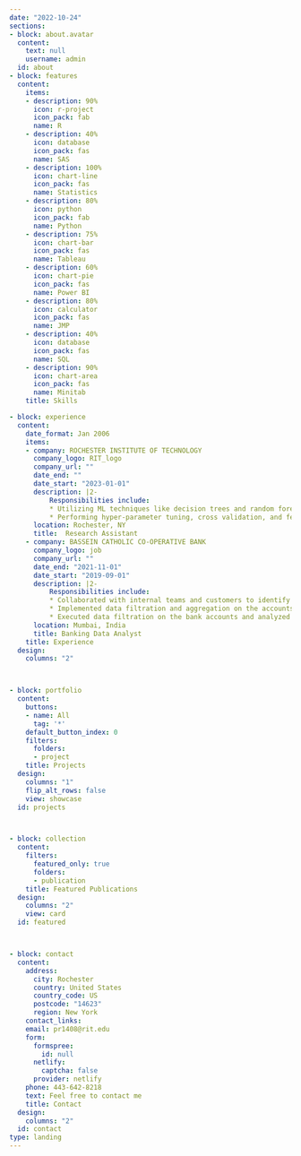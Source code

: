 ```yaml
---
date: "2022-10-24"
sections:
- block: about.avatar
  content:
    text: null
    username: admin
  id: about
- block: features
  content:
    items:
    - description: 90%
      icon: r-project
      icon_pack: fab
      name: R
    - description: 40%
      icon: database
      icon_pack: fas
      name: SAS
    - description: 100%
      icon: chart-line
      icon_pack: fas
      name: Statistics
    - description: 80%
      icon: python
      icon_pack: fab
      name: Python
    - description: 75%
      icon: chart-bar
      icon_pack: fas
      name: Tableau
    - description: 60%
      icon: chart-pie
      icon_pack: fas
      name: Power BI
    - description: 80%
      icon: calculator
      icon_pack: fas
      name: JMP
    - description: 40%
      icon: database
      icon_pack: fas
      name: SQL
    - description: 90%
      icon: chart-area
      icon_pack: fas
      name: Minitab
    title: Skills

- block: experience
  content:
    date_format: Jan 2006
    items:
    - company: ROCHESTER INSTITUTE OF TECHNOLOGY
      company_logo: RIT_logo
      company_url: ""
      date_end: ""
      date_start: "2023-01-01"
      description: |2-
          Responsibilities include:
          * Utilizing ML techniques like decision trees and random forests to classify uncertainty in future coastal damages and adaptation costs from mean sea-level rise as high-end/ non-high end using Python.
          * Performing hyper-parameter tuning, cross validation, and feature importance to increase the efficiency of the model. (Using Pandas, NumPy, SciKit-Learn and Matplotlib libraries).
      location: Rochester, NY
      title:  Research Assistant
    - company: BASSEIN CATHOLIC CO-OPERATIVE BANK
      company_logo: job
      company_url: ""
      date_end: "2021-11-01"
      date_start: "2019-09-01"
      description: |2-
          Responsibilities include:
          * Collaborated with internal teams and customers to identify and define data conversion requirements. Performed modification and rectification on the data before data migration that ensured the accuracy of migrated data to 70%.
          * Implemented data filtration and aggregation on the accounts to identify duplicated accounts and created linkage between savings and business accounts which reduced reduplication by 80%.
          * Executed data filtration on the bank accounts and analyzed the inactive accounts to identify the current active accounts and notified clients about their finances that brought down the number of inactive accounts by 20%.
      location: Mumbai, India
      title: Banking Data Analyst
    title: Experience
  design:
    columns: "2"



- block: portfolio
  content:
    buttons:
    - name: All
      tag: '*'
    default_button_index: 0
    filters:
      folders:
      - project
    title: Projects
  design:
    columns: "1"
    flip_alt_rows: false
    view: showcase
  id: projects



- block: collection
  content:
    filters:
      featured_only: true
      folders:
      - publication
    title: Featured Publications
  design:
    columns: "2"
    view: card
  id: featured



- block: contact
  content:
    address:
      city: Rochester
      country: United States
      country_code: US
      postcode: "14623"
      region: New York
    contact_links:
    email: pr1408@rit.edu
    form:
      formspree:
        id: null
      netlify:
        captcha: false
      provider: netlify
    phone: 443-642-8218
    text: Feel free to contact me
    title: Contact
  design:
    columns: "2"
  id: contact
type: landing
---
```

